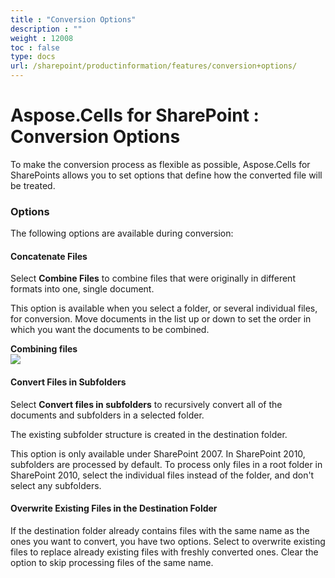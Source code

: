 ```yaml
---
title : "Conversion Options" 
description : "" 
weight : 12008 
toc : false
type: docs
url: /sharepoint/productinformation/features/conversion+options/
---
```


# Aspose.Cells for SharePoint : Conversion Options


To make the conversion process as flexible as possible, Aspose.Cells for SharePoints allows you to set options that define how the converted file will be treated.

### Options

The following options are available during conversion:

#### Concatenate Files

Select **Combine Files** to combine files that were originally in different formats into one, single document.

This option is available when you select a folder, or several individual files, for conversion. Move documents in the list up or down to set the order in which you want the documents to be combined.

**Combining files**  
![](https://docs2.aspose.com/cells/sharepoint/attachments/6357017/6488070.png)  
  

#### Convert Files in Subfolders

Select **Convert files in subfolders** to recursively convert all of the documents and subfolders in a selected folder.

The existing subfolder structure is created in the destination folder.

This option is only available under SharePoint 2007. In SharePoint 2010, subfolders are processed by default. To process only files in a root folder in SharePoint 2010, select the individual files instead of the folder, and don't select any subfolders.

#### Overwrite Existing Files in the Destination Folder

If the destination folder already contains files with the same name as the ones you want to convert, you have two options. Select to overwrite existing files to replace already existing files with freshly converted ones. Clear the option to skip processing files of the same name.

